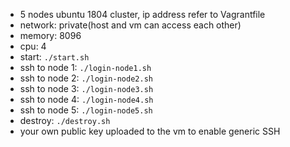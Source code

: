 - 5 nodes ubuntu 1804 cluster, ip address refer to Vagrantfile
- network: private(host and vm can access each other)
- memory: 8096
- cpu: 4
- start: `./start.sh`
- ssh to node 1:  `./login-node1.sh`
- ssh to node 2:  `./login-node2.sh`
- ssh to node 3:  `./login-node3.sh`
- ssh to node 4:  `./login-node4.sh`
- ssh to node 5:  `./login-node5.sh`
- destroy: `./destroy.sh`
- your own public key uploaded to the vm to enable generic SSH
